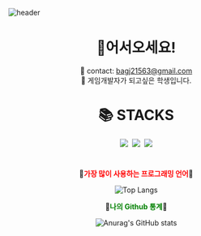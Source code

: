 ![header](https://capsule-render.vercel.app/api?type=waving&animation=scaleIn&color=gradient&height=300&section=header&text=Parkjung2016's%20Github&fontSize=55&fontAlign=60&stroke=00FF00&strokeWidth=.6)

<div align="center">

# 🎉**어서오세요!**
💌 contact: bagj21563@gmail.com  
🎩 게임개발자가 되고싶은 학생입니다.

# 📚 STACKS
<p><img src="https://img.shields.io/badge/C-black.svg?style=flat&logo=C&logoColor=white">&nbsp;&nbsp;<img src="https://img.shields.io/badge/CSharp-gray.svg?style=flat&logo=c#">&nbsp;&nbsp;<img src="https://img.shields.io/badge/C++-239DFF.svg?style=flat&logo=c%2B%2B&logoColor=00599C"></p>

#

🍅<span style="color:red">**가장 많이 사용하는 프로그래밍 언어**</span>🍅


![Top Langs](https://github-readme-stats-sigma-five.vercel.app/api/top-langs/?username=Parkjung2016&layout=compact&theme=tokyonight)

🥝<span style="color:green">**나의 Github 통계**</span>🥝 

![Anurag's GitHub stats](https://github-readme-stats-sigma-five.vercel.app/api?username=Parkjung2016&show_icons=true&theme=radical)
#


</div>

